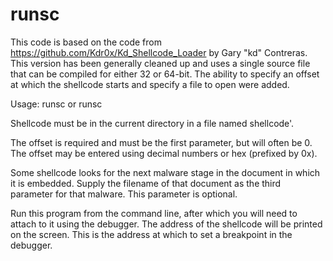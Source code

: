 # runsc

This code is based on the code from
https://github.com/Kdr0x/Kd_Shellcode_Loader by Gary "kd" Contreras. This
version has been generally cleaned up and uses a single source file that can
be compiled for either 32 or 64-bit. The ability to specify an offset at
which the shellcode starts and specify a file to open were added.

Usage: runsc <offset> or runsc <offset> <filename of document to open for shellcode to find>

Shellcode must be in the current directory in a file named shellcode'.

The offset is required and must be the first parameter, but will often be 0.
The offset may be entered using decimal numbers or hex (prefixed by 0x).

Some shellcode looks for the next malware stage in the document in which
it is embedded. Supply the filename of that document as the third parameter
for that malware. This parameter is optional.

Run this program from the command line, after which you will need to
attach to it using the debugger. The address of the shellcode will be
printed on the screen. This is the address at which to set a breakpoint
in the debugger.